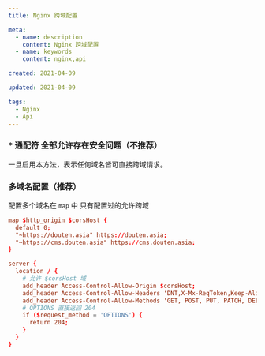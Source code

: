 ```yaml
---
title: Nginx 跨域配置

meta:
  - name: description
    content: Nginx 跨域配置
  - name: keywords
    content: nginx,api

created: 2021-04-09

updated: 2021-04-09

tags:
  - Nginx
  - Api
---
```


### \* 通配符 全部允许存在安全问题（不推荐）

一旦启用本方法，表示任何域名皆可直接跨域请求。

### 多域名配置（推荐）

配置多个域名在 `map` 中 只有配置过的允许跨域

```conf
map $http_origin $corsHost {
  default 0;
  "~https://douten.asia" https://douten.asia;
  "~https://cms.douten.asia" https://cms.douten.asia;
}

server {
  location / {
    # 允许 $corsHost 域
    add_header Access-Control-Allow-Origin $corsHost;
    add_header Access-Control-Allow-Headers 'DNT,X-Mx-ReqToken,Keep-Alive,User-Agent,X-Requested-With,If-Modified-Since,Cache-Control,Content-Type,Authorization';
    add_header Access-Control-Allow-Methods 'GET, POST, PUT, PATCH, DELETE, OPTIONS';
    # OPTIONS 直接返回 204
    if ($request_method = 'OPTIONS') {
      return 204;
    }
  }
}
```
